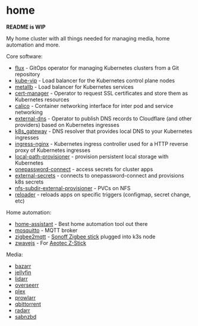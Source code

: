 # home

**README is WIP**

My home cluster with all things needed for managing media, home automation and more.

Core software:

- [flux](https://toolkit.fluxcd.io/) - GitOps operator for managing Kubernetes clusters from a Git repository
- [kube-vip](https://kube-vip.io/) - Load balancer for the Kubernetes control plane nodes
- [metallb](https://metallb.universe.tf/) - Load balancer for Kubernetes services
- [cert-manager](https://cert-manager.io/) - Operator to request SSL certificates and store them as Kubernetes resources
- [calico](https://www.tigera.io/project-calico/) - Container networking interface for inter pod and service networking
- [external-dns](https://github.com/kubernetes-sigs/external-dns) - Operator to publish DNS records to Cloudflare (and other providers) based on Kubernetes ingresses
- [k8s_gateway](https://github.com/ori-edge/k8s_gateway) - DNS resolver that provides local DNS to your Kubernetes ingresses
- [ingress-nginx](https://kubernetes.github.io/ingress-nginx/) - Kubernetes ingress controller used for a HTTP reverse proxy of Kubernetes ingresses
- [local-path-provisioner](https://github.com/rancher/local-path-provisioner) - provision persistent local storage with Kubernetes
- [onepassword-connect](https://github.com/1Password/connect) - access secrets for cluster apps
- [external-secrets](https://github.com/external-secrets/external-secrets) - connects to onepassword-connect and provisions k8s secrets
- [nfs-subdir-external-provisioner](https://github.com/kubernetes-sigs/nfs-subdir-external-provisioner) - PVCs on NFS
- [reloader](https://github.com/stakater/Reloader) - reloads apps on specific triggers (configmap, secret change, etc)

Home automation:

- [home-assistant](https://github.com/home-assistant/core) - Best home automation tool out there
- [mosquitto](https://github.com/eclipse/mosquitto) - MQTT broker
- [zigbee2mqtt](https://github.com/Koenkk/zigbee2mqtt) - [Sonoff Zigbee stick](https://www.amazon.de/-/en/gp/product/B09KXTCMSC/ref=ppx_yo_dt_b_search_asin_title?ie=UTF8&psc=1) plugged into k3s node
- [zwavejs](https://github.com/zwave-js/zwave-js-ui) - For [Aeotec Z-Stick](https://aeotec.com/products/aeotec-z-stick-gen5/)

Media:

- [bazarr]()
- [jellyfin]()
- [lidarr]()
- [overseerr]()
- [plex]()
- [prowlarr]()
- [qbittorrent]()
- [radarr]()
- [sabnzbd]()

